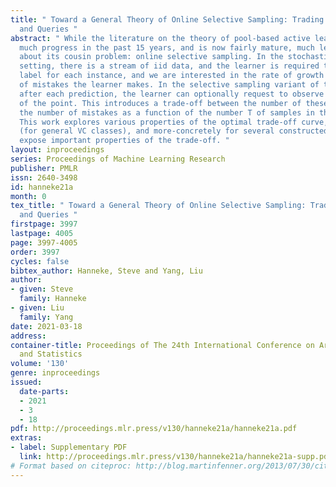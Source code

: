 ```yaml
---
title: " Toward a General Theory of Online Selective Sampling: Trading Off Mistakes
  and Queries "
abstract: " While the literature on the theory of pool-based active learning has seen
  much progress in the past 15 years, and is now fairly mature, much less is known
  about its cousin problem: online selective sampling. In the stochastic online learning
  setting, there is a stream of iid data, and the learner is required to predict a
  label for each instance, and we are interested in the rate of growth of the number
  of mistakes the learner makes. In the selective sampling variant of this problem,
  after each prediction, the learner can optionally request to observe the true classification
  of the point. This introduces a trade-off between the number of these queries and
  the number of mistakes as a function of the number T of samples in the sequence.
  This work explores various properties of the optimal trade-off curve, both abstractly
  (for general VC classes), and more-concretely for several constructed examples that
  expose important properties of the trade-off. "
layout: inproceedings
series: Proceedings of Machine Learning Research
publisher: PMLR
issn: 2640-3498
id: hanneke21a
month: 0
tex_title: " Toward a General Theory of Online Selective Sampling: Trading Off Mistakes
  and Queries "
firstpage: 3997
lastpage: 4005
page: 3997-4005
order: 3997
cycles: false
bibtex_author: Hanneke, Steve and Yang, Liu
author:
- given: Steve
  family: Hanneke
- given: Liu
  family: Yang
date: 2021-03-18
address: 
container-title: Proceedings of The 24th International Conference on Artificial Intelligence
  and Statistics
volume: '130'
genre: inproceedings
issued:
  date-parts:
  - 2021
  - 3
  - 18
pdf: http://proceedings.mlr.press/v130/hanneke21a/hanneke21a.pdf
extras:
- label: Supplementary PDF
  link: http://proceedings.mlr.press/v130/hanneke21a/hanneke21a-supp.pdf
# Format based on citeproc: http://blog.martinfenner.org/2013/07/30/citeproc-yaml-for-bibliographies/
---
```

